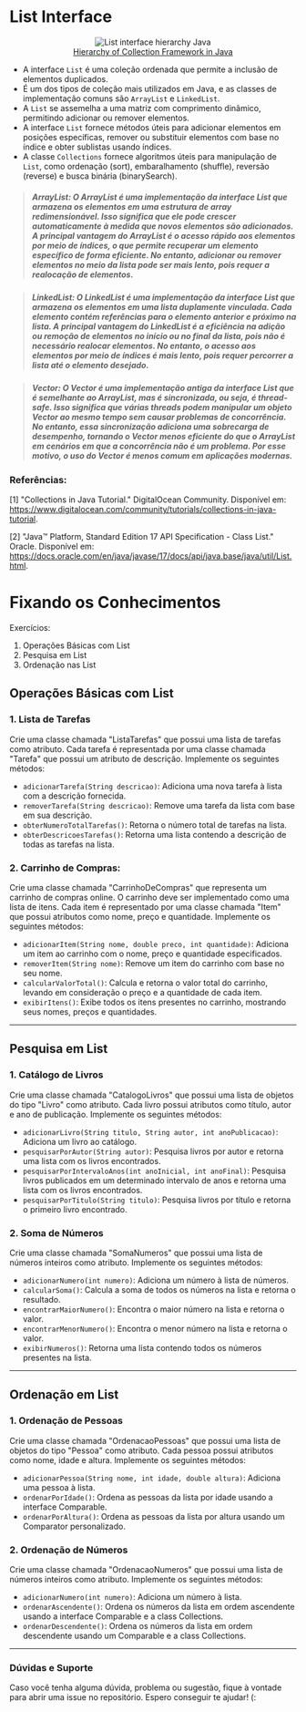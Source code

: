 # List Interface

<p align="center"> 
<img src="../../../../assets/image/list-interface-hierarchy.png" alt="List interface hierarchy Java"><br>
<a href="https://data-flair.training/blogs/collection-framework-in-java/">Hierarchy of Collection Framework in Java </a>
</p>

- A interface <code>List</code> é uma coleção ordenada que permite a inclusão de elementos duplicados.
- É um dos tipos de coleção mais utilizados em Java, e as classes de implementação comuns são <code>ArrayList</code> e <code>LinkedList</code>.
- A <code>List</code> se assemelha a uma matriz com comprimento dinâmico, permitindo adicionar ou remover elementos.
- A interface <code>List</code> fornece métodos úteis para adicionar elementos em posições específicas, remover ou substituir elementos com base no índice e obter sublistas usando índices.
- A classe <code>Collections</code> fornece algoritmos úteis para manipulação de <code>List</code>, como ordenação (sort), embaralhamento (shuffle), reversão (reverse) e busca binária (binarySearch).

> ##### *ArrayList*: O ArrayList é uma implementação da interface List que armazena os elementos em uma estrutura de array redimensionável. Isso significa que ele pode crescer automaticamente à medida que novos elementos são adicionados. A principal vantagem do ArrayList é o acesso rápido aos elementos por meio de índices, o que permite recuperar um elemento específico de forma eficiente. No entanto, adicionar ou remover elementos no meio da lista pode ser mais lento, pois requer a realocação de elementos.

> ##### *LinkedList*: O LinkedList é uma implementação da interface List que armazena os elementos em uma lista duplamente vinculada. Cada elemento contém referências para o elemento anterior e próximo na lista. A principal vantagem do LinkedList é a eficiência na adição ou remoção de elementos no início ou no final da lista, pois não é necessário realocar elementos. No entanto, o acesso aos elementos por meio de índices é mais lento, pois requer percorrer a lista até o elemento desejado.

> ##### *Vector*: O Vector é uma implementação antiga da interface List que é semelhante ao ArrayList, mas é sincronizada, ou seja, é thread-safe. Isso significa que várias threads podem manipular um objeto Vector ao mesmo tempo sem causar problemas de concorrência. No entanto, essa sincronização adiciona uma sobrecarga de desempenho, tornando o Vector menos eficiente do que o ArrayList em cenários em que a concorrência não é um problema. Por esse motivo, o uso do Vector é menos comum em aplicações modernas.

### Referências:

[1] "Collections in Java Tutorial." DigitalOcean Community. Disponível em: https://www.digitalocean.com/community/tutorials/collections-in-java-tutorial.

[2] "Java™ Platform, Standard Edition 17 API Specification - Class List." Oracle. Disponível em: https://docs.oracle.com/en/java/javase/17/docs/api/java.base/java/util/List.html.

# Fixando os Conhecimentos

Exercícios:

1. Operações Básicas com List
2. Pesquisa em List
3. Ordenação nas List

## Operações Básicas com List

### 1. Lista de Tarefas
<p>Crie uma classe chamada "ListaTarefas" que possui uma lista de tarefas como atributo. Cada tarefa é representada por uma classe chamada "Tarefa" que possui um atributo de descrição. Implemente os seguintes métodos:

- `adicionarTarefa(String descricao)`: Adiciona uma nova tarefa à lista com a descrição fornecida.
- `removerTarefa(String descricao)`: Remove uma tarefa da lista com base em sua descrição.
- `obterNumeroTotalTarefas()`: Retorna o número total de tarefas na lista.
- `obterDescricoesTarefas()`: Retorna uma lista contendo a descrição de todas as tarefas na lista.
</p>

### 2. Carrinho de Compras:

<p>Crie uma classe chamada "CarrinhoDeCompras" que representa um carrinho de compras online. O carrinho deve ser implementado como uma lista de itens. Cada item é representado por uma classe chamada "Item" que possui atributos como nome, preço e quantidade. Implemente os seguintes métodos:

- `adicionarItem(String nome, double preco, int quantidade)`: Adiciona um item ao carrinho com o nome, preço e quantidade especificados.
- `removerItem(String nome)`: Remove um item do carrinho com base no seu nome.
- `calcularValorTotal()`: Calcula e retorna o valor total do carrinho, levando em consideração o preço e a quantidade de cada item.
- `exibirItens()`: Exibe todos os itens presentes no carrinho, mostrando seus nomes, preços e quantidades.
</p>

----

## Pesquisa em List

### 1. Catálogo de Livros

<p>Crie uma classe chamada "CatalogoLivros" que possui uma lista de objetos do tipo "Livro" como atributo. Cada livro possui atributos como título, autor e ano de publicação. Implemente os seguintes métodos:

- `adicionarLivro(String titulo, String autor, int anoPublicacao)`: Adiciona um livro ao catálogo.
- `pesquisarPorAutor(String autor)`: Pesquisa livros por autor e retorna uma lista com os livros encontrados.
- `pesquisarPorIntervaloAnos(int anoInicial, int anoFinal)`: Pesquisa livros publicados em um determinado intervalo de anos e retorna uma lista com os livros encontrados.
- `pesquisarPorTitulo(String titulo)`: Pesquisa livros por título e retorna o primeiro livro encontrado.
</p>

### 2. Soma de Números

<p>Crie uma classe chamada "SomaNumeros" que possui uma lista de números inteiros como atributo. Implemente os seguintes métodos:

- `adicionarNumero(int numero)`: Adiciona um número à lista de números.
- `calcularSoma()`: Calcula a soma de todos os números na lista e retorna o resultado.
- `encontrarMaiorNumero()`: Encontra o maior número na lista e retorna o valor.
- `encontrarMenorNumero()`: Encontra o menor número na lista e retorna o valor.
- `exibirNumeros()`: Retorna uma lista contendo todos os números presentes na lista.

-------

## Ordenação em List

### 1. Ordenação de Pessoas

<p>Crie uma classe chamada "OrdenacaoPessoas" que possui uma lista de objetos do tipo "Pessoa" como atributo. Cada pessoa possui atributos como nome, idade e altura. Implemente os seguintes métodos:

- `adicionarPessoa(String nome, int idade, double altura)`: Adiciona uma pessoa à lista.
- `ordenarPorIdade()`: Ordena as pessoas da lista por idade usando a interface Comparable.
- `ordenarPorAltura()`: Ordena as pessoas da lista por altura usando um Comparator personalizado.
</p>

### 2. Ordenação de Números

<p>Crie uma classe chamada "OrdenacaoNumeros" que possui uma lista de números inteiros como atributo. Implemente os seguintes métodos:

- `adicionarNumero(int numero)`: Adiciona um número à lista.
- `ordenarAscendente()`: Ordena os números da lista em ordem ascendente usando a interface Comparable e a class Collections.
- `ordenarDescendente()`: Ordena os números da lista em ordem descendente usando um Comparable e a class Collections.
</p>

---
### Dúvidas e Suporte

Caso você tenha alguma dúvida, problema ou sugestão, fique à vontade para abrir uma issue no repositório. Espero conseguir te ajudar! (: